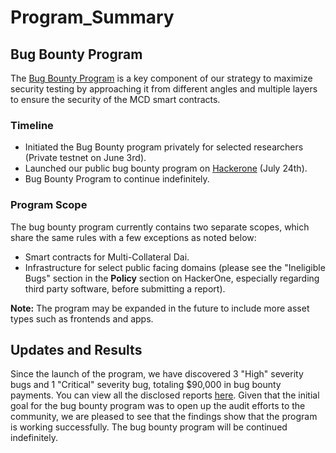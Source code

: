 # Program\_Summary

## Bug Bounty Program

The [Bug Bounty Program](https://hackerone.com/makerdao_bbp/hacktivity?order_direction=DESC&order_field=popular&filter=type%3Abounty-awarded) is a key component of our strategy to maximize security testing by approaching it from different angles and multiple layers to ensure the security of the MCD smart contracts.

### Timeline

* Initiated the Bug Bounty program privately for selected researchers \(Private testnet on June 3rd\).
* Launched our public bug bounty program on [Hackerone](https://hackerone.com/makerdao_bbp) \(July 24th\).
* Bug Bounty Program to continue indefinitely.  

### Program Scope

The bug bounty program currently contains two separate scopes, which share the same rules with a few exceptions as noted below:

* Smart contracts for Multi-Collateral Dai.
* Infrastructure for select public facing domains \(please see the "Ineligible Bugs" section in the **Policy** section on HackerOne, especially regarding third party software, before submitting a report\).

**Note:** The program may be expanded in the future to include more asset types such as frontends and apps.

## Updates and Results

Since the launch of the program, we have discovered 3 "High" severity bugs and 1 "Critical" severity bug, totaling $90,000 in bug bounty payments. You can view all the disclosed reports [here](https://hackerone.com/makerdao_bbp/hacktivity?order_direction=DESC&order_field=popular&filter=type%3Abounty-awarded). Given that the initial goal for the bug bounty program was to open up the audit efforts to the community, we are pleased to see that the findings show that the program is working successfully. The bug bounty program will be continued indefinitely.

